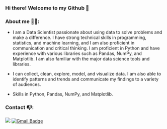 ### Hi there! Welcome to my Github 👋

### About me 🧑‍💻:
- I am a Data Scientist passionate about using data to solve problems and make a difference. I have strong technical skills in programming, statistics, and machine learning, and I am also proficient in communication and critical thinking. I am proficient in Python and have experience with various libraries such as Pandas, NumPy, and Matplotlib. I am also familiar with the major data science tools and libraries.

- I can collect, clean, explore, model, and visualize data. I am also able to identify patterns and trends and communicate my findings to a variety of audiences.

- Skills in Python, Pandas, NumPy, and Matplotlib.

### Contact :mailbox_with_no_mail::

 [<img src="https://img.shields.io/badge/linkedin-%230077B5.svg?&style=for-the-badge&logo=linkedin&logoColor=white" />](https://www.linkedin.com/in/rsoliveirac/) 
 [![Gmail Badge](https://img.shields.io/badge/Gmail-D14836?style=for-the-badge&logo=gmail&logoColor=white&link=mailto:rsoliveira.c@gmail.com)](mailto:marcusvpjesus@gmail.com)
